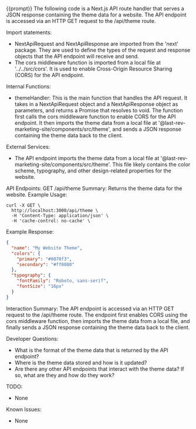 {{prompt}}
The following code is a Next.js API route handler that serves a JSON response containing the theme data for a website. The API endpoint is accessed via an HTTP GET request to the /api/theme route.

Import statements:
- NextApiRequest and NextApiResponse are imported from the 'next' package. They are used to define the types of the request and response objects that the API endpoint will receive and send.
- The cors middleware function is imported from a local file at '../../src/cors'. It is used to enable Cross-Origin Resource Sharing (CORS) for the API endpoint.

Internal Functions:
- themeHandler: This is the main function that handles the API request. It takes in a NextApiRequest object and a NextApiResponse object as parameters, and returns a Promise that resolves to void. The function first calls the cors middleware function to enable CORS for the API endpoint. It then imports the theme data from a local file at '@last-rev-marketing-site/components/src/theme', and sends a JSON response containing the theme data back to the client.

External Services:
- The API endpoint imports the theme data from a local file at '@last-rev-marketing-site/components/src/theme'. This file likely contains the color scheme, typography, and other design-related properties for the website.

API Endpoints:
GET /api/theme
Summary: Returns the theme data for the website.
Example Usage:
```
curl -X GET \
  http://localhost:3000/api/theme \
  -H 'Content-Type: application/json' \
  -H 'cache-control: no-cache' \
```
Example Response:
```json
{
  "name": "My Website Theme",
  "colors": {
    "primary": "#0070f3",
    "secondary": "#ff0080"
  },
  "typography": {
    "fontFamily": "Roboto, sans-serif",
    "fontSize": "16px"
  }
}
```

Interaction Summary:
The API endpoint is accessed via an HTTP GET request to the /api/theme route. The endpoint first enables CORS using the cors middleware function, then imports the theme data from a local file, and finally sends a JSON response containing the theme data back to the client.

Developer Questions:
- What is the format of the theme data that is returned by the API endpoint?
- Where is the theme data stored and how is it updated?
- Are there any other API endpoints that interact with the theme data? If so, what are they and how do they work?

TODO:
- None

Known Issues:
- None